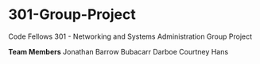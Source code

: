 # 301-Group-Project
Code Fellows
301 - Networking and Systems Administration 
Group Project

**Team Members**
Jonathan Barrow
Bubacarr Darboe
Courtney Hans

